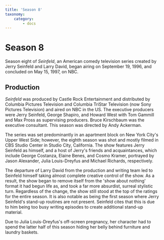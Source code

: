 ```yaml
---
title: 'Season 8'
taxonomy:
    category:
        - docs
---
```


# Season 8

Season eight of _Seinfeld_, an American comedy television series created by Jerry Seinfeld and Larry David, began airing on September 19, 1996, and concluded on May 15, 1997, on NBC.

## Production

_Seinfeld_ was produced by Castle Rock Entertainment and distributed by Columbia Pictures Television and Columbia TriStar Television (now Sony Pictures Television) and aired on NBC in the US. The executive producers were Jerry Seinfeld, George Shapiro, and Howard West with Tom Gammill and Max Pross as supervising producers. Bruce Kirschbaum was the executive consultant. This season was directed by Andy Ackerman.

The series was set predominantly in an apartment block on New York City's Upper West Side; however, the eighth season was shot and mostly filmed in CBS Studio Center in Studio City, California. The show features Jerry Seinfeld as himself, and a host of Jerry's friends and acquaintances, which include George Costanza, Elaine Benes, and Cosmo Kramer, portrayed by Jason Alexander, Julia Louis-Dreyfus and Michael Richards, respectively.

The departure of Larry David from the production and writing team led to Seinfeld himself taking almost complete creative control of the show. As a result, the show began to remove itself from the 'show about nothing' format it had begun life as, and took a far more absurdist, surreal stylistic turn. Regardless of the change, the show still stood at the top of the ratings for the entire season. It is also notable as being the first season where Jerry Seinfeld's stand-up routines are not present. Seinfeld cites that this is due to him being too busy writing episodes to create additional stand-up material.

Due to Julia Louis-Dreyfus's off-screen pregnancy, her character had to spend the latter half of this season hiding her belly behind furniture and laundry baskets.
